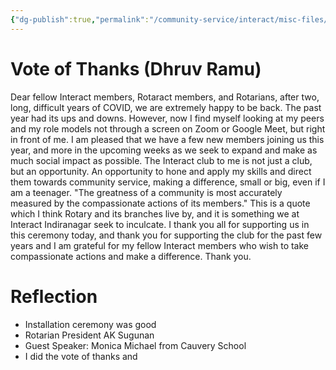 ```yaml
---
{"dg-publish":true,"permalink":"/community-service/interact/misc-files/18-07-2022-interact-notes-and-vote-of-thanks-speech/","dgHomeLink":true,"dgPassFrontmatter":true}
---
```


# Vote of Thanks (Dhruv Ramu)

Dear fellow Interact members, Rotaract members, and Rotarians, after two, long, difficult years of COVID, we are extremely happy to be back. The past year had its ups and downs.
However, now I find myself looking at my peers and my role models not through a screen on Zoom or Google Meet, but right in front of me. 
I am pleased that we have a few new members joining us this year, and more in the upcoming weeks as we seek to expand and make as much social impact as possible.
The Interact club to me is not just a club, but an opportunity. An opportunity to hone and apply my skills and direct them towards community service, making a difference, small or big, even if I am a teenager.
"The greatness of a community is most accurately measured by the compassionate actions of its members."
This is a quote which I think Rotary and its branches live by, and it is something we at Interact Indiranagar seek to inculcate.
I thank you all for supporting us in this ceremony today, and thank you for supporting the club for the past few years and I am grateful for my fellow Interact members who wish to take compassionate actions and make a difference.
Thank you.

# Reflection
- Installation ceremony was good
- Rotarian President AK Sugunan
- Guest Speaker: Monica Michael from Cauvery School
- I did the vote of thanks and 